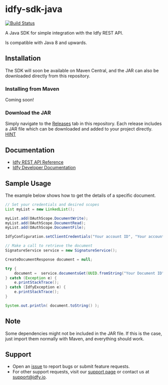 # idfy-sdk-java
[![Build Status](https://travis-ci.org/Signereno/test-idfy-java-sdk.svg?branch=master)](https://travis-ci.org/Signereno/test-idfy-java-sdk)

A Java SDK for simple integration with the Idfy REST API.

Is compatible with Java 8 and upwards.

## Installation
The SDK will soon be available on Maven Central, and the JAR can also be downloaded directly from this repository.

### Installing from Maven
Coming soon!

### Download the JAR
Simply navigate to the [Releases](https://github.com/Signereno/test-idfy-java-sdk/releases) tab in this repository. Each release includes a JAR file which can be downloaded and added to your project directly. [HINT](https://stackoverflow.com/questions/4955635/how-to-add-local-jar-files-to-a-maven-project)

## Documentation
- [Idfy REST API Reference](https://developer.idfy.io/api)
- [Idfy Developer Documentation](https://developer.idfy.io/docs)

## Sample Usage
The example below shows how to get the details of a specific document.

```java
// Set your credentials and desired scopes
List myList = new LinkedList();

myList.add(OAuthScope.DocumentWrite);
myList.add(OAuthScope.DocumentRead);
myList.add(OAuthScope.DocumentFile);

IdfyConfiguration.setClientCredentials("Your account ID", "Your account secret", myList );

// Make a call to retrieve the document
SignatureService service = new SignatureService();

CreateDocumentResponse document = null;

try {
    document =  service.documentsGet(UUID.fromString("Your Document ID"));
} catch (Exception e) {
    e.printStackTrace();
} catch (IdfyException e) {
    e.printStackTrace();
}

System.out.println( document.toString() );

```

## Note
Some dependencies might not be included in the JAR file. If this is the case, just import them normally with Maven, and everything should work.

## Support
- Open an [issue](https://github.com/idfy-io/idfy-sdk-java/issues) to report bugs or submit feature requests.
- For other support requests, visit our [support page](https://support.idfy.io) or contact us at [support@idfy.io](mailto:support@idfy.io).
